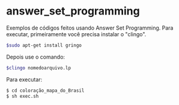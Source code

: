 # answer_set_programming
Exemplos de códigos feitos usando Answer Set Programming.
Para executar, primeiramente você precisa instalar o "clingo".
```bash
$sudo apt-get install gringo
```
Depois use o comando:
```bash
$clingo nomedoarquivo.lp
```

Para executar:
```bash
$ cd coloração_mapa_do_Brasil
$ sh exec.sh
```
